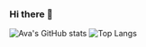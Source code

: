 ### Hi there 👋
![Ava's GitHub stats](https://github-readme-stats.vercel.app/api?username=ava-smith&show_icons=true&theme=merko)
![Top Langs](https://github-readme-stats.vercel.app/api/top-langs/?username=ava-smith&layout=compact)

<!--
**ava-smith/ava-smith** is a ✨ _special_ ✨ repository because its `README.md` (this file) appears on your GitHub profile.

Here are some ideas to get you started:

- 🔭 I’m currently working on ...
- 🌱 I’m currently learning ...
- 👯 I’m looking to collaborate on ...
- 🤔 I’m looking for help with ...
- 💬 Ask me about ...
- 📫 How to reach me: ...
- 😄 Pronouns: ...
- ⚡ Fun fact: ...
-->

